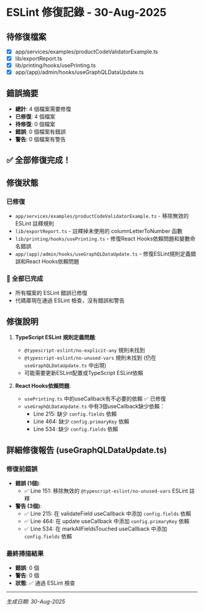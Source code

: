 # ESLint 修復記錄 - 30-Aug-2025

## 待修復檔案

- [x] app/services/examples/productCodeValidatorExample.ts
- [x] lib/exportReport.ts
- [x] lib/printing/hooks/usePrinting.ts
- [x] app/(app)/admin/hooks/useGraphQLDataUpdate.ts

## 錯誤摘要

- **總計**: 4 個檔案需要修復
- **已修復**: 4 個檔案
- **待修復**: 0 個檔案
- **錯誤**: 0 個檔案有錯誤
- **警告**: 0 個檔案有警告

## ✅ 全部修復完成！

## 修復狀態

### 已修復

- `app/services/examples/productCodeValidatorExample.ts` - 移除無效的 ESLint 註釋規則
- `lib/exportReport.ts` - 註釋掉未使用的 columnLetterToNumber 函數
- `lib/printing/hooks/usePrinting.ts` - 修復React Hooks依賴問題和變數命名錯誤
- `app/(app)/admin/hooks/useGraphQLDataUpdate.ts` - 修復ESLint規則定義錯誤和React Hooks依賴問題

### 🎉 全部已完成

- 所有檔案的 ESLint 錯誤已修復
- 代碼庫現在通過 ESLint 檢查，沒有錯誤和警告

## 修復說明

1. **TypeScript ESLint 規則定義問題**:
   - `@typescript-eslint/no-explicit-any` 規則未找到
   - `@typescript-eslint/no-unused-vars` 規則未找到 (仍在 `useGraphQLDataUpdate.ts` 中出現)
   - 可能需要更新ESLint配置或TypeScript ESLint依賴

2. **React Hooks依賴問題**:
   - `usePrinting.ts` 中的useCallback有不必要的依賴 ✅ 已修復
   - `useGraphQLDataUpdate.ts` 中有3個useCallback缺少依賴：
     - Line 215: 缺少 `config.fields` 依賴
     - Line 464: 缺少 `config.primaryKey` 依賴
     - Line 534: 缺少 `config.fields` 依賴

## 詳細修復報告 (useGraphQLDataUpdate.ts)

### 修復前錯誤

- **錯誤 (1個)**:
  - ✅ Line 151: 移除無效的 `@typescript-eslint/no-unused-vars` ESLint 註釋
- **警告 (3個)**:
  - ✅ Line 215: 在 validateField useCallback 中添加 `config.fields` 依賴
  - ✅ Line 464: 在 update useCallback 中添加 `config.primaryKey` 依賴
  - ✅ Line 534: 在 markAllFieldsTouched useCallback 中添加 `config.fields` 依賴

### 最終掃描結果

- **錯誤**: 0 個
- **警告**: 0 個
- **狀態**: ✅ 通過 ESLint 檢查

---

_生成日期: 30-Aug-2025_
